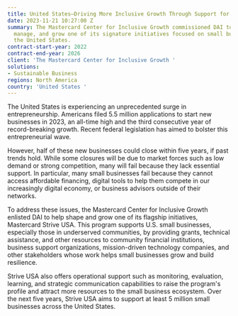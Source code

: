 ```yaml
---
title: United States—Driving More Inclusive Growth Through Support for Small Businesses
date: 2023-11-21 10:27:00 Z
summary: The Mastercard Center for Inclusive Growth commissioned DAI to help shape,
  manage, and grow one of its signature initiatives focused on small businesses in
  the United States.
contract-start-year: 2022
contract-end-year: 2026
client: 'The Mastercard Center for Inclusive Growth '
solutions:
- Sustainable Business
regions: North America
country: 'United States '
---
```


The United States is experiencing an unprecedented surge in entrepreneurship. Americans filed 5.5 million applications to start new businesses in 2023, an all-time high and the third consecutive year of record-breaking growth. Recent federal legislation has aimed to bolster this entrepreneurial wave.

However, half of these new businesses could close within five years, if past trends hold. While some closures will be due to market forces such as low demand or strong competition, many will fail because they lack essential support. In particular, many small businesses fail because they cannot access affordable financing, digital tools to help them compete in our increasingly digital economy, or business advisors outside of their networks.

To address these issues, the Mastercard Center for Inclusive Growth enlisted DAI to help shape and grow one of its flagship initiatives, Mastercard Strive USA. This program supports U.S. small businesses, especially those in underserved communities, by providing grants, technical assistance, and other resources to community financial institutions, business support organizations, mission-driven technology companies, and other stakeholders whose work helps small businesses grow and build resilience.

Strive USA also offers operational support such as monitoring, evaluation, learning, and strategic communication capabilities to raise the program's profile and attract more resources to the small business ecosystem. Over the next five years, Strive USA aims to support at least 5 million small businesses across the United States.

